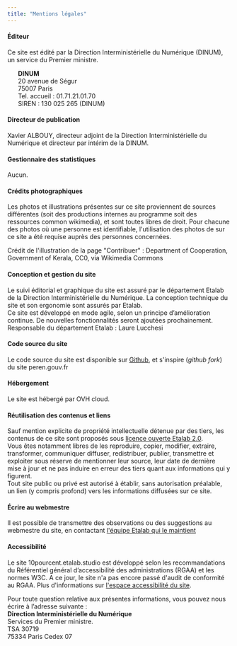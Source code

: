 ```yaml
---
title: "Mentions légales"
---
```


#### Éditeur

Ce site est édité par la Direction Interministérielle du Numérique (DINUM), un service du Premier ministre.<br>
<p style="text-indent: 0; padding-left: 1.5rem;"><b>DINUM</b><br>
20 avenue de Ségur<br>
75007 Paris<br>
Tel. accueil : 01.71.21.01.70<br>
SIREN : 130 025 265 (DINUM)<br></p>

#### Directeur de publication

Xavier ALBOUY, directeur adjoint de la Direction Interministérielle du Numérique et directeur par intérim de la DINUM.

#### Gestionnaire des statistiques

Aucun.

#### Crédits photographiques

Les photos et illustrations présentes sur ce site proviennent de sources différentes (soit des productions internes au programme soit des ressources common wikimedia), et sont toutes libres de droit. Pour chacune des photos où une personne est identifiable, l'utilisation des photos de sur ce site a été requise auprès des personnes concernées.

Crédit de l'illustration de la page "Contribuer" : Department of Cooperation, Government of Kerala, CC0, via Wikimedia Commons

#### Conception et gestion du site

Le suivi éditorial et graphique du site est assuré par le département Etalab de la Direction Interministérielle du Numérique.
La conception technique du site et son ergonomie sont assurés par Etalab.<br>
Ce site est développé en mode agile, selon un principe d’amélioration continue. De nouvelles fonctionnalités seront ajoutées prochainement. <br>
Responsable du département Etalab : Laure Lucchesi

#### Code source du site

Le code source du site est disponible sur [Github](https://github.com/etalab-ia/programme10pourcent), et s'inspire (_github fork_) du site peren.gouv.fr

#### Hébergement

Le site est hébergé par OVH cloud.

#### Réutilisation des contenus et liens

Sauf mention explicite de propriété intellectuelle détenue par des tiers, les contenus de ce site sont proposés sous [licence ouverte Etalab 2.0](https://www.etalab.gouv.fr/wp-content/uploads/2017/04/ETALAB-Licence-Ouverte-v2.0.pdf).<br>
Vous êtes notamment libres de les reproduire, copier, modifier, extraire, transformer, communiquer diffuser, redistribuer, publier, transmettre et exploiter sous réserve de mentionner leur source, leur date de dernière mise à jour et ne pas induire en erreur des tiers quant aux informations qui y figurent.<br>
Tout site public ou privé est autorisé à établir, sans autorisation préalable, un lien (y compris profond) vers les informations diffusées sur ce site.

#### Écrire au webmestre

Il est possible de transmettre des observations ou des suggestions au webmestre du site, en contactant [l'équipe Etalab qui le maintient](/contact)

#### Accessibilité 

Le site 10pourcent.etalab.studio est développé selon les recommandations du Référentiel général d’accessibilité des administrations (RGAA) et les normes W3C. A ce jour, le site n'a pas encore passé d'audit de conformité au RGAA. Plus d'informations sur [l'espace accessibilité du site](/accessibilite).


Pour toute question relative aux présentes informations, vous pouvez nous écrire à l’adresse suivante :<br>
<b>Direction Interministérielle du Numérique</b><br>
Services du Premier ministre.<br>
TSA 30719<br>
75334 Paris Cedex 07
